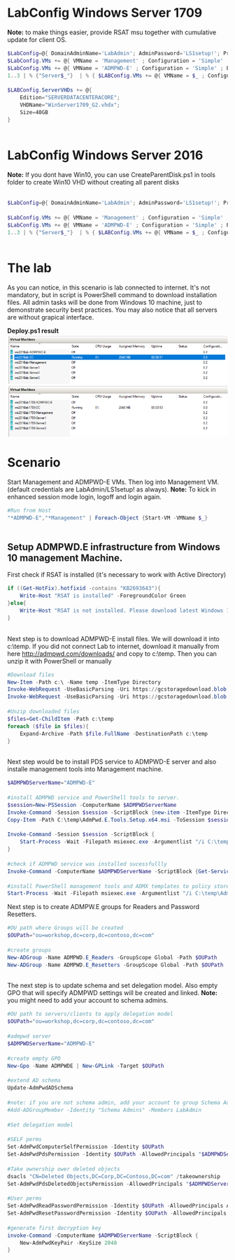 # LabConfig Windows Server 1709

**Note:** to make things easier, provide RSAT msu together with cumulative update for client OS.

````PowerShell
$LabConfig=@{ DomainAdminName='LabAdmin'; AdminPassword='LS1setup!'; Prefix = 'ws2016lab1709-'; SwitchName = 'LabSwitch'; DCEdition='SERVERDATACENTERACORE'; CreateClientParent=$True ; ClientEdition='Enterprise' ; PullServerDC=$false; Internet=$true; AdditionalNetworksConfig=@(); VMs=@(); ServerVHDs=@()}
$LabConfig.VMs += @{ VMName = 'Management' ; Configuration = 'Simple' ; ParentVHD = 'Win10_G2.vhdx'  ; MemoryStartupBytes= 1GB ; AddToolsVHD=$True ; DisableWCF=$True }
$LabConfig.VMs += @{ VMName = 'ADMPWD-E' ; Configuration = 'Simple' ; ParentVHD = 'WinServer1709_G2.vhdx'  ; MemoryStartupBytes= 1GB }
1..3 | % {"Server$_"}  | % { $LABConfig.VMs += @{ VMName = $_ ; Configuration = 'Simple' ; ParentVHD = 'WinServer1709_G2.vhdx'  ; MemoryStartupBytes= 512MB} }

$LABConfig.ServerVHDs += @{
    Edition="SERVERDATACENTERACORE";
    VHDName="WinServer1709_G2.vhdx";
    Size=40GB
}
 
````

# LabConfig Windows Server 2016

**Note:** If you dont have Win10, you can use CreateParentDisk.ps1 in tools folder to create Win10 VHD without creating all parent disks

````PowerShell

$LabConfig=@{ DomainAdminName='LabAdmin'; AdminPassword='LS1setup!'; Prefix = 'ws2016lab-'; SwitchName = 'LabSwitch'; DCEdition='DataCenter'; AdditionalNetworksConfig=@(); VMs=@(); ServerVHDs=@(); Internet=$True ; CreateClientParent=$true}

$LabConfig.VMs += @{ VMName = 'Management' ; Configuration = 'Simple' ; ParentVHD = 'Win10_G2.vhdx'  ; MemoryStartupBytes= 1GB ; AddToolsVHD=$True ; DisableWCF=$True }
$LabConfig.VMs += @{ VMName = 'ADMPWD-E' ; Configuration = 'Simple' ; ParentVHD = 'Win2016Core_G2.vhdx'  ; MemoryStartupBytes= 1GB }
1..3 | % {"Server$_"}  | % { $LABConfig.VMs += @{ VMName = $_ ; Configuration = 'Simple' ; ParentVHD = 'Win2016Core_G2.vhdx'  ; MemoryStartupBytes= 512MB} }
 
````

# The lab

As you can notice, in this scenario is lab connected to internet. It's not mandatory, but in script is PowerShell command to download installation files. All admin tasks will be done from Windows 10 machine, just to demonstrate security best practices. You may also notice that all servers are without grapical interface.

**Deploy.ps1 result**
![](/Scenarios/ADMPWD.E/Screenshots/DeployResultWS2016.png)
![](/Scenarios/ADMPWD.E/Screenshots/DeployResultWS1709.png)

# Scenario

Start Management and ADMPWD-E VMs. Then log into Management VM. (default credentials are LabAdmin/LS1setup! as always). 
**Note:** To kick in enhanced session mode login, logoff and login again.

````PowerShell
#Run from Host
"*ADMPWD-E","*Management" | Foreach-Object {Start-VM -VMName $_}
 
````

## Setup ADMPWD.E infrastructure from Windows 10 management Machine.

First check if RSAT is installed (it's necessary to work with Active Directory)

````PowerShell
if ((Get-HotFix).hotfixid -contains "KB2693643"){
    Write-Host "RSAT is installed" -ForegroundColor Green
}else{
    Write-Host "RSAT is not installed. Please download latest Windows 10 RSAT from aka.ms/RSAT" -ForegroundColor Yellow
}
 
````

Next step is to download ADMPWD-E install files. We will download it into c:\temp. If you did not connect Lab to internet, download it manually from here http://admpwd.com/downloads/ and copy to c:\temp. Then you can unzip it with PowerShell or manually

````PowerShell
#Download files
New-Item -Path c:\ -Name temp -ItemType Directory
Invoke-WebRequest -UseBasicParsing -Uri https://gcstoragedownload.blob.core.windows.net/download/AdmPwd.E/7.5.3.0/AdmPwd.E.CSE.Setup.x64.zip -OutFile "c:\temp\AdmPwd.E.CSE.Setup.x64.zip"
Invoke-WebRequest -UseBasicParsing -Uri https://gcstoragedownload.blob.core.windows.net/download/AdmPwd.E/7.5.3.0/AdmPwd.E.Tools.Setup.x64.zip -OutFile "c:\temp\AdmPwd.E.Tools.Setup.x64.zip"

#Unzip downloaded files
$files=Get-ChildItem -Path c:\temp
foreach ($file in $files){
    Expand-Archive -Path $file.FullName -DestinationPath c:\temp
}
 
````

Next step would be to install PDS service to ADMPWD-E server and also installe management tools into Management machine.

````PowerShell
$ADMPWDServerName="ADMPWD-E"

#install ADMPWD service and PowerShell tools to server.
$session=New-PSSession -ComputerName $ADMPWDServerName
Invoke-Command -Session $session -ScriptBlock {new-item -ItemType Directory -Path c:\ -Name Temp}
Copy-Item -Path C:\temp\AdmPwd.E.Tools.Setup.x64.msi -ToSession $session -Destination c:\temp

Invoke-Command -Session $session -ScriptBlock {
    Start-Process -Wait -Filepath msiexec.exe -Argumentlist "/i C:\temp\AdmPwd.E.Tools.Setup.x64.msi ADDLOCAL=Management.PS,PDS /q"
}

#check if ADMPWD service was installed sucessfullly
Invoke-Command -ComputerName $ADMPWDServerName -ScriptBlock {Get-Service -Name AdmPwd.E.PDS}

#install PowerShell management tools and ADMX templates to policy store
Start-Process -Wait -Filepath msiexec.exe -Argumentlist "/i C:\temp\AdmPwd.E.Tools.Setup.x64.msi ADDLOCAL=Management.PS,Management.ADMX /q"

````

Next step is to create ADMPW.E groups for Readers and Password Resetters.

````PowerShell
#OU path where Groups will be created
$OUPath="ou=workshop,dc=corp,dc=contoso,dc=com"

#create groups
New-ADGroup -Name ADMPWD.E_Readers -GroupScope Global -Path $OUPath
New-ADGroup -Name ADMPWD.E_Resetters -GroupScope Global -Path $OUPath
 
````

The next step is to update schema and set delegation model. Also empty GPO that will specify ADMPWD settings will be created and linked.
**Note:** you might need to add your account to schema admins.

````PowerShell
#OU path to servers/clients to apply delegation model
$OUPath="ou=workshop,dc=corp,dc=contoso,dc=com"

#admpwd server
$ADMPWDServerName="ADMPWD-E"

#create empty GPO
New-Gpo -Name ADMPWDE | New-GPLink -Target $OUPath

#extend AD schema
Update-AdmPwdADSchema

#note: if you are not schema admin, add your account to group Schema Admins. Logoff/login is needed to update security token.
#Add-ADGroupMember -Identity "Schema Admins" -Members LabAdmin

#Set delegation model

#SELF perms
Set-AdmPwdComputerSelfPermission -Identity $OUPath
Set-AdmPwdPdsPermission -Identity $OUPath -AllowedPrincipals "$ADMPWDServerName$"

#Take ownership ower deleted objects
dsacls "CN=Deleted Objects,DC=Corp,DC=Contoso,DC=com" /takeownership
Set-AdmPwdPdsDeletedObjectsPermission -AllowedPrincipals "$ADMPWDServerName$"
 
#User perms
Set-AdmPwdReadPasswordPermission -Identity $OUPath -AllowedPrincipals ADMPWD.E_Readers
Set-AdmPwdResetPasswordPermission -Identity $OUPath -AllowedPrincipals ADMPWD.E_Resetters

#generate first decryption key
invoke-Command -ComputerName $ADMPWDServerName -ScriptBlock {
    New-AdmPwdKeyPair -KeySize 2048
}

 
````